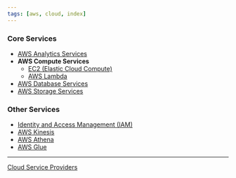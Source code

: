 ```yaml
---
tags: [aws, cloud, index]
---
```


### Core Services

* [AWS Analytics Services](AWS%20Analytics%20Services/AWS%20Analytics%20Services.md)
* **AWS Compute Services**
	* [EC2 (Elastic Cloud Compute)](AWS%20Compute%20Services/EC2%20(Elastic%20Cloud%20Compute).md)
	* [AWS Lambda](AWS%20Compute%20Services/AWS%20Lambda.md)
* [AWS Database Services](AWS%20Database%20Services/AWS%20Database%20Services.md)
* [AWS Storage Services](AWS%20Storage%20Services/AWS%20Storage%20Services.md)

### Other Services

* [Identity and Access Management (IAM)](AWS%20Security%20Services/Identity%20and%20Access%20Management%20%28IAM%29.md)
* [AWS Kinesis](AWS%20Other%20Services/Kinesis/AWS%20Kinesis.md)
* [AWS Athena](AWS%20Analytics%20Services/AWS%20Athena.md)
* [AWS Glue](AWS%20Other%20Services/AWS%20Glue.md)

---

[Cloud Service Providers](../Cloud%20Service%20Providers.md)
